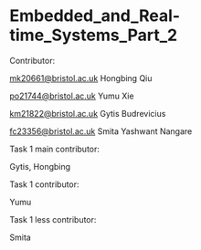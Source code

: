 # Embedded_and_Real-time_Systems_Part_2

Contributor:

mk20661@bristol.ac.uk Hongbing Qiu

po21744@bristol.ac.uk Yumu Xie

km21822@bristol.ac.uk Gytis Budrevicius

fc23356@bristol.ac.uk Smita Yashwant Nangare

Task 1 main contributor:

Gytis, Hongbing

Task 1 contributor:

Yumu

Task 1 less contributor:

Smita
